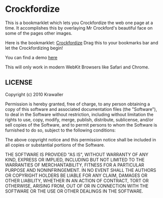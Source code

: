 Crockfordize
===

This is a bookmarklet which lets you Crockfordize the web one page at a time.
It accomplishes this by overlaying Mr Crockford's beautiful face on some of the pages other images.

Here is the bookmarklet: [Crockfordize](javascript:(function(){var%20s%20=%20document.createElement('script');%20s.src%20=%20'http://79.99.1.153/Crockfordize/crockfordize.js';%20document.getElementsByTagName('head')[0].appendChild(s);})())
Drag this to your bookmarks bar and let the Crockfordizing begin!

You can find a demo [here](http://79.99.1.153/Crockfordize/demo.html)

This will only work in modern WebKit Browsers like Safari and Chrome.

LICENSE
---

Copyright (c) 2010 Krawaller

Permission is hereby granted, free of charge, to any person obtaining
a copy of this software and associated documentation files (the
"Software"), to deal in the Software without restriction, including
without limitation the rights to use, copy, modify, merge, publish,
distribute, sublicense, and/or sell copies of the Software, and to
permit persons to whom the Software is furnished to do so, subject to
the following conditions:

The above copyright notice and this permission notice shall be included
in all copies or substantial portions of the Software.

THE SOFTWARE IS PROVIDED "AS IS", WITHOUT WARRANTY OF ANY KIND,
EXPRESS OR IMPLIED, INCLUDING BUT NOT LIMITED TO THE WARRANTIES OF
MERCHANTABILITY, FITNESS FOR A PARTICULAR PURPOSE AND NONINFRINGEMENT.
IN NO EVENT SHALL THE AUTHORS OR COPYRIGHT HOLDERS BE LIABLE FOR ANY
CLAIM, DAMAGES OR OTHER LIABILITY, WHETHER IN AN ACTION OF CONTRACT,
TORT OR OTHERWISE, ARISING FROM, OUT OF OR IN CONNECTION WITH THE
SOFTWARE OR THE USE OR OTHER DEALINGS IN THE SOFTWARE.


